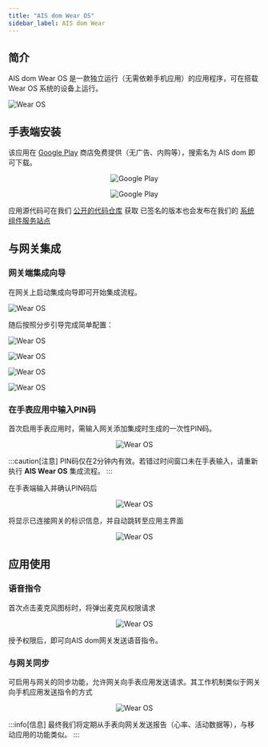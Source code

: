 ```yaml
---
title: "AIS dom Wear OS"
sidebar_label: AIS dom Wear
---
```


## 简介

AIS dom Wear OS 是一款独立运行（无需依赖手机应用）的应用程序，可在搭载 Wear OS 系统的设备上运行。

![Wear OS](/img/en/blog/202009/wear_os_1.jpeg)

## 手表端安装

该应用在 [Google Play](https://play.google.com/store/apps/details?id=pl.sviete.dom) 商店免费提供（无广告、内购等），搜索名为 AIS dom 即可下载。

<center>

![Google Play](/img/en/frontend/barcode_go_to_apk_in_google_play.png)

![Google Play](/img/main/google-play-badge.png)

</center>

应用源代码可在我们 [公开的代码仓库](https://github.com/sviete/AIS-dom-wear) 获取
已签名的版本也会发布在我们的 [系统组件服务站点](https://powiedz.co/ota/)

## 与网关集成

### 网关端集成向导

在网关上启动集成向导即可开始集成流程。

![Wear OS](/img/en/frontend/wear_os_wiz_1.png)

随后按照分步引导完成简单配置：

![Wear OS](/img/en/frontend/wear_os_wiz_2.png)

![Wear OS](/img/en/frontend/wear_os_wiz_3.png)

![Wear OS](/img/en/frontend/wear_os_wiz_4.png)

![Wear OS](/img/en/frontend/wear_os_wiz_5.png)

### 在手表应用中输入PIN码

首次启用手表应用时，需输入网关添加集成时生成的一次性PIN码。

<center>

![Wear OS](/img/en/frontend/wear_os_wiz_6.png)

</center>

:::caution[注意]
PIN码仅在2分钟内有效。若错过时间窗口未在手表输入，请重新执行 **AIS Wear OS** 集成流程。
:::

在手表端输入并确认PIN码后

<center>

![Wear OS](/img/en/frontend/wear_os_wiz_7.png)

</center>

将显示已连接网关的标识信息，并自动跳转至应用主界面

<center>

![Wear OS](/img/en/frontend/wear_os_wiz_8.png)

</center>

## 应用使用

### 语音指令

首次点击麦克风图标时，将弹出麦克风权限请求

<center>

![Wear OS](/img/en/frontend/wear_os_wiz_10.png)

</center>

授予权限后，即可向AIS dom网关发送语音指令。

### 与网关同步

可启用与网关的同步功能，允许网关向手表应用发送请求。其工作机制类似于网关向手机应用发送指令的方式

<center>

![Wear OS](/img/en/frontend/wear_os_wiz_11.png)

</center>

:::info[信息]
最终我们将定期从手表向网关发送报告（心率、活动数据等），与移动应用的功能类似。
:::